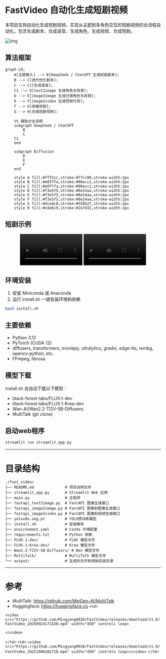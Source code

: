# FastVideo 自动化生成短剧视频

本项目支持自动化生成短剧视频，实现从主题到多角色交互的短剧视频的全流程自动化，包含生成剧本、合成语音、生成角色、生成视频、合成短剧。

![img](https://github.com/Mingyang0018/FastVideo/releases/download/v1.0/Screenshot.png)

## 算法框架

```mermaid
graph LR;
    A[主题输入] --> B[DeepSeek / ChatGPT 生成初版剧本];
    B --> C[迭代优化剧本];
    C --> C1[生成语音];
    C1 --> D[text2image 生成角色与背景];
    D --> E[image2image 生成分镜角色与背景];
    E --> F[image2video 生成视频片段];
    F --> G[拼接视频];
    G --> H[合成短剧视频];

    %% 辅助分支说明
    subgraph DeepSeek / ChatGPT
        B
        C
	C1
    end

    subgraph Diffusion
        D
        E
        F
    end

    style A fill:#fff5cc,stroke:#ffcc00,stroke-width:2px
    style B fill:#e0f7fa,stroke:#00acc1,stroke-width:2px
    style C fill:#e0f7fa,stroke:#00acc1,stroke-width:2px
    style D fill:#f3e5f5,stroke:#8e24aa,stroke-width:2px
    style E fill:#f3e5f5,stroke:#8e24aa,stroke-width:2px
    style F fill:#f3e5f5,stroke:#8e24aa,stroke-width:2px
    style G fill:#dcedc8,stroke:#558b2f,stroke-width:2px
    style H fill:#c8e6c9,stroke:#2e7d32,stroke-width:2px

```

## 短剧示例

<div align="center">
    <video width="40%" controls>
        <source src="https://github.com/Mingyang0018/FastVideo/releases/download/v1.0/FastVideo_20250924171430.mp4" type="video/mp4">
        Your browser does not support the video tag.
    </video>
    <video width="40%" controls>
        <source src="https://github.com/Mingyang0018/FastVideo/releases/download/v1.0/FastVideo_20251006202718.mp4" type="video/mp4">
        Your browser does not support the video tag.
    </video>
</div>

## 环境安装

1. 安装 Miniconda 或 Anaconda
2. 运行 install.sh 一键安装环境和依赖

```bash
bash install.sh
```

## 主要依赖

- Python 3.12
- PyTorch (CUDA 12)
- diffusers, transformers, moviepy, ultralytics, gradio, edge-tts, rembg, opencv-python, etc.
- FFmpeg, librosa

## 模型下载

install.sh 会自动下载以下模型：

- black-forest-labs/FLUX.1-dev
- black-forest-labs/FLUX.1-Krea-dev
- Wan-AI/Wan2.2-TI2V-5B-Diffusers
- MultiTalk (git clone)

## 启动web程序

```bash
streamlit run streamlit_app.py
```

---

# 目录结构

```
./fast_video/
├── README.md              # 项目说明文件
├── streamlit_app.py       # Streamlit Web 应用
├── main.py                # 主程序
├── fastapi_text2image.py  # FastAPI 图像生成接口
├── fastapi_image2image.py # FastAPI 图像到图像生成接口
├── fastapi_image2video.py # FastAPI 图像到视频生成接口
├── yolov8n-seg.pt         # YOLO预训练模型
├── install.sh             # 安装脚本
├── environment.yaml       # Conda 环境配置
├── requirements.txt       # Python 依赖
├── FLUX.1-dev/            # FLUX 模型文件
├── FLUX.1-Krea-dev/       # Krea 模型文件
├── Wan2.2-TI2V-5B-Diffusers/ # Wan 模型文件
├── MultiTalk/             # MultiTalk 模型文件
└── output/                # 生成的文件和视频存放目录

```

---

# 参考

- MultiTalk: https://github.com/MeiGen-AI/MultiTalk
- Huggingface: https://huggingface.co `<td>`

`<video src="https://github.com/Mingyang0018/FastVideo/releases/download/v1.0/FastVideo_20250924171430.mp4" width="450" controls loop>`

`</video>`

`</td>`
      `<td>`
          `<video src="https://github.com/Mingyang0018/FastVideo/releases/download/v1.0/FastVideo_20251006202718.mp4" width="450" controls loop></video>`
      `</td>`
